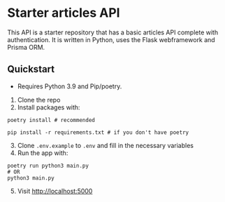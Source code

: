 # Starter articles API

This API is a starter repository that has a basic articles API complete with authentication. It is written in Python, uses the Flask webframework and Prisma ORM.

## Quickstart

- Requires Python 3.9 and Pip/poetry.

1. Clone the repo
2. Install packages with:
```shell
poetry install # recommended

pip install -r requirements.txt # if you don't have poetry
```
3. Clone `.env.example` to `.env` and fill in the necessary variables
4. Run the app with:
```
poetry run python3 main.py
# OR
python3 main.py
```
5. Visit <http://localhost:5000>